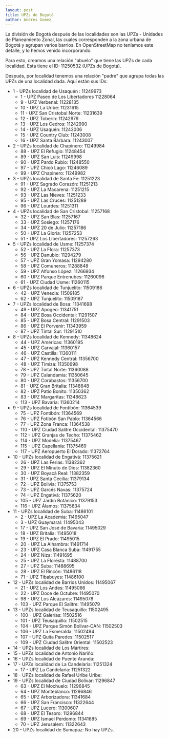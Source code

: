 ```yaml
---
layout: post
title: UPZs de Bogotá
author: Andres Gomez
---
```


La división de Bogotá después de las localidades son las UPZs - Unidades de Planeamiento Zonal, las cuales corresponden a la zona urbana de Bogotá y agrupan varios barrios.
En OpenStreetMap no teníamos este detalle, y lo hemos venido incorporando.

Para esto, creamos una relación "abuelo" que tiene las UPZs de cada localidad. Esta tiene el ID: 11250532 (UPZs de Bogotá).

Después, por localidad tenemos una relación "padre" que agrupa todas las UPZs de una localidad dada. Aquí están sus IDs:

* 1 - UPZs localidad de Usaquén : 11249973
  * 1 - UPZ Paseo de Los Libertadores 11228064
  * 9 - UPZ Verbenal: 11228135
  * 10 - UPZ La Uribe: 11231615
  * 11 - UPZ San Cristobal Norte: 11231639
  * 12 - UPZ Toberín: 11242979
  * 13 - UPZ Los Cedros: 11242990
  * 14 - UPZ Usaquén: 11243006
  * 15 - UPZ Country Club: 11243008
  * 16 - UPZ Santa Bárbara: 11243007
* 2 - UPZs localidad de Chapinero: 11249984
  * 88 - UPZ El Refugio: 11248454
  * 89 - UPZ San Luis: 11249998
  * 90 - UPZ Pardo Rubio: 11248550
  * 97 - UPZ Chicó Lago: 11246089
  * 99 - UPZ Chapinero: 11249982
* 3 - UPZs localidad de Santa Fe: 11251223
  * 91 - UPZ Sagrado Corazón: 11251213
  * 92 - UPZ La Macarena: 11251215
  * 93 - UPZ Las Nieves: 11251233
  * 95 - UPZ Las Cruces: 11251289
  * 96 - UPZ Lourdes: 11251311
* 4 - UPZs localidad de San Cristobal: 11257168
  * 32 - UPZ San Blas: 11257167
  * 33 - UPZ Sosiego: 11257176
  * 34 - UPZ 20 de Julio: 11257186
  * 50 - UPZ La Gloria: 11257253
  * 51 - UPZ Los Libertadores: 11257263
* 5 - UPZs localidad de Usme: 11257374
  * 52 - UPZ La Flora: 11257373
  * 56 - UPZ Danubio: 11294279
  * 57 - UPZ Gran Yomasa: 11294280
  * 58 - UPZ Comuneros: 11288848
  * 59 - UPZ Alfonso López: 11266934
  * 60 - UPZ Parque Entrenubes: 11260096
  * 61 - UPZ Ciudad Usme: 11260115
* 6 - UPZs localidad de Tunjuelito: 11509186
  * 42 - UPZ Venecia: 11509185
  * 62 - UPZ Tunjuelito: 11509187
* 7 - UPZs localidad de Bosa: 11341698
  * 49 - UPZ Apogeo: 11341751
  * 84 - UPZ Bosa Occidental: 11291507
  * 85 - UPZ Bosa Central: 11291503
  * 86 - UPZ El Porvenir: 11343959
  * 87 - UPZ Tintal Sur: 11291510
* 8 - UPZs localidad de Kennedy: 11348624
  * 44 - UPZ Américas: 11360195
  * 45 - UPZ Carvajal: 11360157
  * 46 - UPZ Castilla: 11360111
  * 47 - UPZ Kennedy Central: 11356700
  * 48 - UPZ Timiza: 11350698
  * 78 - UPZ Tintal Norte: 11360088
  * 79 - UPZ Calandamia: 11350645
  * 80 - UPZ Corabastos: 11356700
  * 81 - UPZ Gran Britalia: 11348648
  * 82 - UPZ Patio Bonito: 11350362
  * 83 - UPZ Margaritas: 11348623
  * 113 - UPZ Bavaria: 11360214
* 9 - UPZs localidad de Fontibón: 11364539
  * 75 - UPZ Fontibón: 11364569
  * 76 - UPZ Fotibón San Pablo: 11364566
  * 77 - UPZ Zona Franca: 11364538
  * 110 - UPZ Ciudad Salitre Occidental: 11375470
  * 112 - UPZ Granjas de Techo: 11375462
  * 114 - UPZ Modelia: 11375467
  * 115 - UPZ Capellanía: 11375469
  * 117 - UPZ Aeropuerto El Dorado: 11372764
* 10 - UPZs localidad de Engativá: 11375621
  * 26 - UPZ Las Ferias: 11382362
  * 29 - UPZ El Minuto de Dios: 11382360
  * 30 - UPZ Boyacá Real: 11382359
  * 31 - UPZ Santa Cecilia: 11379134
  * 72 - UPZ Bolivia: 11375753
  * 73 - UPZ Garcés Navas: 11375724
  * 74 - UPZ Engativá: 11375620
  * 105 - UPZ Jardín Botánico: 11379153
  * 116 - UPZ Álamos: 11375634
* 11 - UPZs localidad de Suba: 11486101
  * 2 - UPZ La Academia: 11495047
  * 3 - UPZ Guaymaral: 11495043
  * 17 - UPZ San José de Bavaria: 11495029
  * 18 - UPZ Britalia: 11495018
  * 19 - UPZ El Prado: 11495015
  * 20 - UPZ La Alhambra: 11491714
  * 23 - UPZ Casa Blanca Suba: 11491755
  * 24 - UPZ Niza: 11491695
  * 25 - UPZ La Floresta: 11488700
  * 27 - UPZ Suba: 11488695
  * 28 - UPZ El Rincón: 11486118
  * 71 - UPZ Tibabuyes: 11486100
* 12 - UPZs localidad de Barrios Unidos: 11495067
  * 21 - UPZ Los Andes: 11495066
  * 22 - UPZ Doce de Octubre: 11495070
  * 98 - UPZ Los Alcázares: 11495078
  * 103 - UPZ Parque El Salitre: 11495079
* 13 - UPZs localidad de Teusaquillo: 11502495
  * 100 - UPZ Galerías: 11502516
  * 101 - UPZ Teusaquillo: 11502515
  * 104 - UPZ Parque Simón Bolivar-CAN: 11502503
  * 106 - UPZ La Esmeralda: 11502494
  * 107 - UPZ Quita Paredes: 11502517
  * 109 - UPZ Ciudad Salitre Oriental: 11502523
* 14 - UPZs localidad de Los Mártires: 
* 15 - UPZs localidad de Antonio Nariño: 
* 16 - UPZs localidad de Puente Aranda:  
* 17 - UPZs localidad de La Candelaria: 11251324
  * 17 - UPZ La Candelaria: 11251322
* 18 - UPZs localidad de Rafael Uribe Uribe:  
* 19 - UPZs localidad de Ciudad Bolivar: 11296847
  * 63 - UPZ El Mochuelo: 11296845
  * 64 - UPZ Monteblanco: 11296846
  * 65 - UPZ Arborizadora: 11341684
  * 66 - UPZ San Francisco: 11322644
  * 67 - UPZ Lucero: 11300607
  * 68 - UPZ El Tesoro: 11296844
  * 69 - UPZ Ismael Perdomo: 11341685
  * 70 - UPZ Jerusalem: 11322643
* 20 - UPZs localidad de Sumapaz: No hay UPZs.
